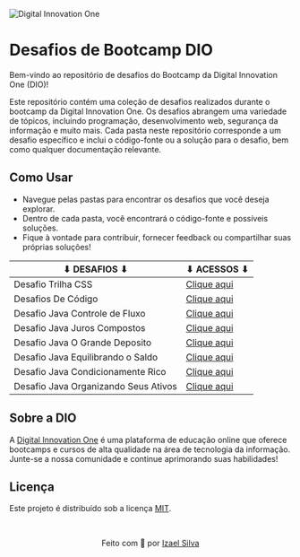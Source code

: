 ![Digital Innovation One](https://hermes.digitalinnovation.one/assets/diome/logo-full.svg)

# Desafios de Bootcamp DIO

Bem-vindo ao repositório de desafios do Bootcamp da Digital Innovation One (DIO)!

Este repositório contém uma coleção de desafios realizados durante o bootcamp da Digital Innovation One. Os desafios abrangem uma variedade de tópicos, incluindo programação, desenvolvimento web, segurança da informação e muito mais. Cada pasta neste repositório corresponde a um desafio específico e inclui o código-fonte ou a solução para o desafio, bem como qualquer documentação relevante.

## Como Usar

- Navegue pelas pastas para encontrar os desafios que você deseja explorar.
- Dentro de cada pasta, você encontrará o código-fonte e possíveis soluções.
- Fique à vontade para contribuir, fornecer feedback ou compartilhar suas próprias soluções!

| ⬇ DESAFIOS ⬇                              | ⬇ ACESSOS ⬇                                                 |
|-------------------------------------------|-------------------------------------------------------------|
| Desafio Trilha CSS                        | [Clique aqui](desafios-trilha-css/)                         |
| Desafios De Código                        | [Clique aqui](desafios-de-codigo-a-jornada-heroica/)        |
| Desafio Java Controle de Fluxo            | [Clique aqui](desafio-java-controle-fluxo/src/)             |
| Desafio Java Juros Compostos              | [Clique aqui](desafios-java-juros-compostos/src/)           |
| Desafio Java O Grande Deposito            | [Clique aqui](desafios-java-o-grande-deposito/src/)         |
| Desafio Java Equilibrando o Saldo         | [Clique aqui](desafios-java-equilibrando-o-saldo/src/)      |
| Desafio Java Condicionamente Rico         | [Clique aqui](desafios-java-condicionalmente-rico/src/)     |
| Desafio Java Organizando Seus Ativos      | [Clique aqui](desafios-java-organizando-seus-ativos/src/)   |

## Sobre a DIO

A [Digital Innovation One](https://www.dio.me/) é uma plataforma de educação online que oferece bootcamps e cursos de alta qualidade na área de tecnologia da informação. Junte-se a nossa comunidade e continue aprimorando suas habilidades!

## Licença

Este projeto é distribuído sob a licença [MIT](LICENSE).

<br>

<p align="center">
    Feito com 💖 por
    <a href="https://github.com/ias4g">Izael Silva</a>
</p>